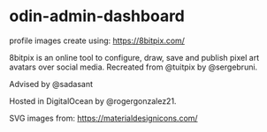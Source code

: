 # odin-admin-dashboard

profile images create using:
https://8bitpix.com/

8bitpix is an online tool to configure, draw, save and publish pixel art avatars over social media.
Recreated from @tuitpix by @sergebruni.

Advised by @sadasant

Hosted in DigitalOcean by @rogergonzalez21.

SVG images from:
https://materialdesignicons.com/

